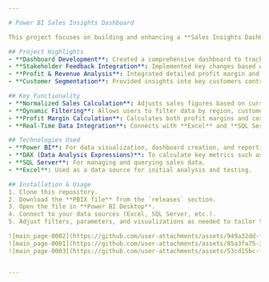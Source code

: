 ```yaml
---

# Power BI Sales Insights Dashboard

This project focuses on building and enhancing a **Sales Insights Dashboard** using **Power BI** to analyze sales performance, profit margins, and customer behavior. The dashboard incorporates feedback from stakeholders, making it a dynamic and functional tool for business decision-making.

## Project Highlights
- **Dashboard Development**: Created a comprehensive dashboard to track and visualize sales data across different regions, markets, and customers.
- **Stakeholder Feedback Integration**: Implemented key changes based on feedback, including currency normalization, enhanced profit margin calculations, and dynamic filtering.
- **Profit & Revenue Analysis**: Integrated detailed profit margin and revenue contribution metrics to highlight underperforming areas and high-ROI markets.
- **Customer Segmentation**: Provided insights into key customers contributing the most to sales and profits, enabling better-targeted business strategies.

## Key Functionality
- **Normalized Sales Calculation**: Adjusts sales figures based on currency to ensure accurate financial reporting across multiple regions.
- **Dynamic Filtering**: Allows users to filter data by region, customer, or product, offering customized insights.
- **Profit Margin Calculation**: Calculates both profit margins and cost prices, providing a clear view of financial performance at the product and customer levels.
- **Real-Time Data Integration**: Connects with **Excel** and **SQL Server** to pull in real-time sales data for continuous analysis.

## Technologies Used
- **Power BI**: For data visualization, dashboard creation, and reporting.
- **DAX (Data Analysis Expressions)**: To calculate key metrics such as **profit margin**, **sales normalization**, and **revenue contribution**.
- **SQL Server**: For managing and querying sales data.
- **Excel**: Used as a data source for initial analysis and testing.

## Installation & Usage
1. Clone this repository.
2. Download the **PBIX file** from the `releases` section.
3. Open the file in **Power BI Desktop**.
4. Connect to your data sources (Excel, SQL Server, etc.).
5. Adjust filters, parameters, and visualizations as needed to tailor the dashboard to your specific data.

![main_page-0002](https://github.com/user-attachments/assets/949a32dd-f24d-4e5b-a14c-f6f64b2d1850)
![main_page-0001](https://github.com/user-attachments/assets/85a3fa75-30f0-4bb0-b53f-5b2977a18492)
![main_page-0003](https://github.com/user-attachments/assets/53cd15bc-f699-4a3c-9046-2fb7318522a8)


--- 
```


